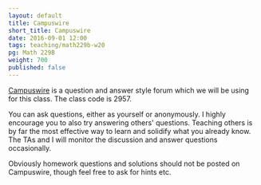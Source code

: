 ```yaml
---
layout: default
title: Campuswire
short_title: Campuswire
date: 2016-09-01 12:00
tags: teaching/math229b-w20
pg: Math 229B
weight: 700
published: false
---
```


[Campuswire][] is a question and answer style forum which we will be using for this class. The class code is 2957.

You can ask questions, either as yourself or anonymously. I highly encourage you to also try answering others' questions. Teaching others is by far the most effective way to learn and solidify what you already know. The TAs and I will monitor the discussion and answer questions occasionally. 

Obviously homework questions and solutions should not be posted on Campuswire, though feel free to ask for hints etc.

[Campuswire]: https://campuswire.com/p/G4D601E8B
